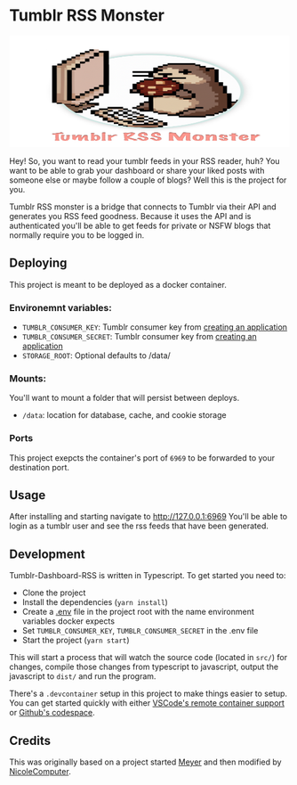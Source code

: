 # Tumblr RSS Monster

<p align="center">
  <img width="600" height="200" src="logo.png">
</p>

Hey! So, you want to read your tumblr feeds in your RSS reader, huh? You want to be able to grab your dashboard or share your liked posts with someone else or maybe follow a couple of blogs? Well this is the project for you.

Tumblr RSS monster is a bridge that connects to Tumblr via their API and generates you RSS feed goodness. Because it uses the API and is authenticated you'll be able to get feeds for private or NSFW blogs that normally require you to be logged in.
## Deploying

This project is meant to be deployed as a docker container.

### Environemnt variables:

- `TUMBLR_CONSUMER_KEY`: Tumblr consumer key from [creating an application](https://www.tumblr.com/oauth/apps)
- `TUMBLR_CONSUMER_SECRET`: Tumblr consumer key from [creating an application](https://www.tumblr.com/oauth/apps)
- `STORAGE_ROOT`: Optional defaults to /data/

### Mounts:

You'll want to mount a folder that will persist between deploys.

- `/data`: location for database, cache, and cookie storage

### Ports

This project exepcts the container's port of `6969` to be forwarded to your destination port.

## Usage

After installing and starting navigate to http://127.0.0.1:6969 You'll be able to login as a tumblr user and see the rss feeds that have been generated.

## Development

Tumblr-Dashboard-RSS is written in Typescript. To get started you need to:

- Clone the project
- Install the dependencies (`yarn install`)
- Create a [.env](https://www.npmjs.com/package/dotenv) file in the project root with the name environment variables docker expects
- Set `TUMBLR_CONSUMER_KEY`, `TUMBLR_CONSUMER_SECRET` in the .env file
- Start the project (`yarn start`)

This will start a process that will watch the source code (located in `src/`) for changes, compile those changes from typescript to javascript, output the javascript to `dist/` and run the program.

There's a `.devcontainer` setup in this project to make things easier to setup. You can get started quickly with either [VSCode's remote container support](https://marketplace.visualstudio.com/items?itemName=ms-vscode-remote.remote-containers) or [Github's codespace](https://github.com/features/codespaces).

## Credits

This was originally based on a project started [Meyer](https://github.com/meyer) and then modified by [NicoleComputer](https://github.com/meyer).
